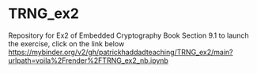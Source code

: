 # TRNG_ex2
Repository for Ex2 of Embedded Cryptography Book Section 9.1
to launch the exercise, click on the link below
https://mybinder.org/v2/gh/patrickhaddadteaching/TRNG_ex2/main?urlpath=voila%2Frender%2FTRNG_ex2_nb.ipynb
